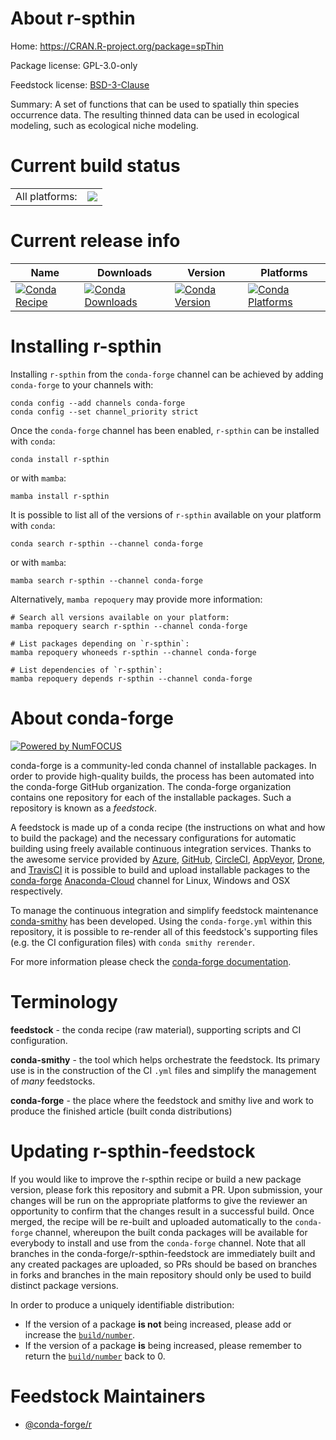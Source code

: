 About r-spthin
==============

Home: https://CRAN.R-project.org/package=spThin

Package license: GPL-3.0-only

Feedstock license: [BSD-3-Clause](https://github.com/conda-forge/r-spthin-feedstock/blob/main/LICENSE.txt)

Summary: A set of functions that can be used to spatially thin species occurrence data. The resulting thinned data can be used in ecological modeling, such as ecological niche modeling.

Current build status
====================


<table><tr><td>All platforms:</td>
    <td>
      <a href="https://dev.azure.com/conda-forge/feedstock-builds/_build/latest?definitionId=13051&branchName=main">
        <img src="https://dev.azure.com/conda-forge/feedstock-builds/_apis/build/status/r-spthin-feedstock?branchName=main">
      </a>
    </td>
  </tr>
</table>

Current release info
====================

| Name | Downloads | Version | Platforms |
| --- | --- | --- | --- |
| [![Conda Recipe](https://img.shields.io/badge/recipe-r--spthin-green.svg)](https://anaconda.org/conda-forge/r-spthin) | [![Conda Downloads](https://img.shields.io/conda/dn/conda-forge/r-spthin.svg)](https://anaconda.org/conda-forge/r-spthin) | [![Conda Version](https://img.shields.io/conda/vn/conda-forge/r-spthin.svg)](https://anaconda.org/conda-forge/r-spthin) | [![Conda Platforms](https://img.shields.io/conda/pn/conda-forge/r-spthin.svg)](https://anaconda.org/conda-forge/r-spthin) |

Installing r-spthin
===================

Installing `r-spthin` from the `conda-forge` channel can be achieved by adding `conda-forge` to your channels with:

```
conda config --add channels conda-forge
conda config --set channel_priority strict
```

Once the `conda-forge` channel has been enabled, `r-spthin` can be installed with `conda`:

```
conda install r-spthin
```

or with `mamba`:

```
mamba install r-spthin
```

It is possible to list all of the versions of `r-spthin` available on your platform with `conda`:

```
conda search r-spthin --channel conda-forge
```

or with `mamba`:

```
mamba search r-spthin --channel conda-forge
```

Alternatively, `mamba repoquery` may provide more information:

```
# Search all versions available on your platform:
mamba repoquery search r-spthin --channel conda-forge

# List packages depending on `r-spthin`:
mamba repoquery whoneeds r-spthin --channel conda-forge

# List dependencies of `r-spthin`:
mamba repoquery depends r-spthin --channel conda-forge
```


About conda-forge
=================

[![Powered by
NumFOCUS](https://img.shields.io/badge/powered%20by-NumFOCUS-orange.svg?style=flat&colorA=E1523D&colorB=007D8A)](https://numfocus.org)

conda-forge is a community-led conda channel of installable packages.
In order to provide high-quality builds, the process has been automated into the
conda-forge GitHub organization. The conda-forge organization contains one repository
for each of the installable packages. Such a repository is known as a *feedstock*.

A feedstock is made up of a conda recipe (the instructions on what and how to build
the package) and the necessary configurations for automatic building using freely
available continuous integration services. Thanks to the awesome service provided by
[Azure](https://azure.microsoft.com/en-us/services/devops/), [GitHub](https://github.com/),
[CircleCI](https://circleci.com/), [AppVeyor](https://www.appveyor.com/),
[Drone](https://cloud.drone.io/welcome), and [TravisCI](https://travis-ci.com/)
it is possible to build and upload installable packages to the
[conda-forge](https://anaconda.org/conda-forge) [Anaconda-Cloud](https://anaconda.org/)
channel for Linux, Windows and OSX respectively.

To manage the continuous integration and simplify feedstock maintenance
[conda-smithy](https://github.com/conda-forge/conda-smithy) has been developed.
Using the ``conda-forge.yml`` within this repository, it is possible to re-render all of
this feedstock's supporting files (e.g. the CI configuration files) with ``conda smithy rerender``.

For more information please check the [conda-forge documentation](https://conda-forge.org/docs/).

Terminology
===========

**feedstock** - the conda recipe (raw material), supporting scripts and CI configuration.

**conda-smithy** - the tool which helps orchestrate the feedstock.
                   Its primary use is in the construction of the CI ``.yml`` files
                   and simplify the management of *many* feedstocks.

**conda-forge** - the place where the feedstock and smithy live and work to
                  produce the finished article (built conda distributions)


Updating r-spthin-feedstock
===========================

If you would like to improve the r-spthin recipe or build a new
package version, please fork this repository and submit a PR. Upon submission,
your changes will be run on the appropriate platforms to give the reviewer an
opportunity to confirm that the changes result in a successful build. Once
merged, the recipe will be re-built and uploaded automatically to the
`conda-forge` channel, whereupon the built conda packages will be available for
everybody to install and use from the `conda-forge` channel.
Note that all branches in the conda-forge/r-spthin-feedstock are
immediately built and any created packages are uploaded, so PRs should be based
on branches in forks and branches in the main repository should only be used to
build distinct package versions.

In order to produce a uniquely identifiable distribution:
 * If the version of a package **is not** being increased, please add or increase
   the [``build/number``](https://docs.conda.io/projects/conda-build/en/latest/resources/define-metadata.html#build-number-and-string).
 * If the version of a package **is** being increased, please remember to return
   the [``build/number``](https://docs.conda.io/projects/conda-build/en/latest/resources/define-metadata.html#build-number-and-string)
   back to 0.

Feedstock Maintainers
=====================

* [@conda-forge/r](https://github.com/conda-forge/r/)

